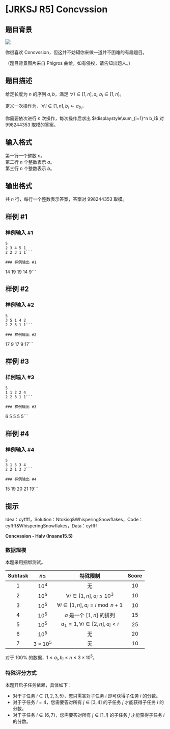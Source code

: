 # [JRKSJ R5] Concvssion

## 题目背景

![](https://cdn.luogu.com.cn/upload/image_hosting/no6azjmn.png?x-oss-process=image)

你很喜欢 Concvssion，但这并不妨碍你来做一道并不困难的有趣题目。

（题目背景图片来自 Phigros 曲绘，如有侵权，请告知出题人。）

## 题目描述

给定长度为 $n$ 的序列 $a,b$，满足 $\forall i\in[1,n],a_i,b_i\in[1,n]$。

定义一次操作为，$\forall i\in[1,n],b_i\gets a_{b_i}$。

你需要依次进行 $n$ 次操作，每次操作后求出 $\displaystyle\sum_{i=1}^n b_i$ 对 $998244353$ 取模的答案。

## 输入格式

第一行一个整数 $n$。\
第二行 $n$ 个整数表示 $a$。\
第三行 $n$ 个整数表示 $b$。

## 输出格式

共 $n$ 行，每行一个整数表示答案，答案对 $998244353$ 取模。

## 样例 #1

### 样例输入 #1
```
5
2 3 4 5 1
2 2 3 1 1```

### 样例输出 #1

```
14
19
19
14
9```

## 样例 #2

### 样例输入 #2
```
5
3 5 1 4 2
2 2 3 1 1```

### 样例输出 #2

```
17
9
17
9
17```

## 样例 #3

### 样例输入 #3
```
5
1 1 2 2 4
2 2 3 1 1```

### 样例输出 #3

```
6
5
5
5
5```

## 样例 #4

### 样例输入 #4
```
5
3 1 5 3 4
2 2 1 3 3```

### 样例输出 #4

```
15
19
20
21
19```

## 提示

Idea：cyffff，Solution：Ntokisq&WhisperingSnowflakes，Code：cyffff&WhisperingSnowflakes，Data：cyffff

**Concvssion - Halv (Insane15.5)**
### 数据规模
本题采用捆绑测试。

| $\text{Subtask}$ | $n\le$ | 特殊限制 | $\text{Score}$ |
| :----------: | :----------: | :----------: | :----------: |
| $1$ | $10^4$ | 无 | $10$ |
| $2$ | $10^5$ | $\forall i\in[1,n],a_i\le10^3$ | $10$ |
| $3$ | $10^5$ | $\forall i\in[1,n],a_i=i\bmod n+1$ | $10$ |
| $4$ | $10^5$ | $a$ 是一个 $[1,n]$ 的排列 | $15$ |
| $5$ | $10^5$ | $a_1=1,\forall i\in[2,n],a_i< i$ | $25$ |
| $6$ | $10^5$ | 无 | $20$ |
| $7$ | $3\times10^5$ | 无 | $10$ |

对于 $100\%$ 的数据，$1\le a_i,b_i\le n\le 3\times10^5$。
### 特殊评分方式
本题开启子任务依赖，具体如下：
- 对于子任务 $i\in\{1,2,3,5\}$，您只需答对子任务 $i$ 即可获得子任务 $i$ 的分数。
- 对于子任务 $i=4$，您需要答对所有 $j\in[3,4]$ 的子任务 $j$ 才能获得子任务 $i$ 的分数。
- 对于子任务 $i\in\{6,7\}$，您需要答对所有 $j\in[1,i]$ 的子任务 $j$ 才能获得子任务 $i$ 的分数。
